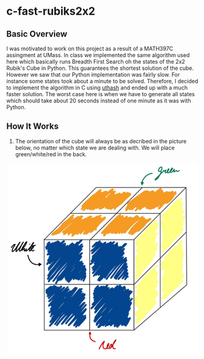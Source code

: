 # c-fast-rubiks2x2
## Basic Overview
I was motivated to work on this project as a result of a MATH397C assingment at UMass. In class we implemented the same algorithm used here which basically runs Breadth First Search oh the states of the 2x2 Rubik's Cube in Python. This guarantees the shortest solution of the cube. However we saw that our Python implementation was fairly slow. For instance some states took about a minute to be solved. Therefore, I decided to implement the algorithm in C using [uthash](https://troydhanson.github.io/uthash/) and ended up with a much faster solution. The worst case here is when we have to generate all states which should take about 20 seconds instead of one minute as it was with Python. 

## How It Works
1. The orientation of the cube will always be as decribed in the picture below, no matter which state we are dealing with. We will place green/white/red in the back.
<p align="center">
  <img src="https://github.com/caio-biondi/c-fast-rubiks2x2/blob/master/cube-orientation.jpg" alt="Size Limit CLI" width="500">
</p>
